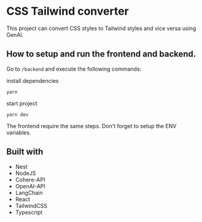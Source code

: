 # CSS Tailwind converter

This project can convert CSS styles to Tailwind styles and vice versa using GenAI.

## How to setup and run the frontend and backend.

Go to `/backend` and execute the following commands:

install dependencies

    yarn

start project

    yarn dev

The frontend require the same steps. Don't forget to setup the ENV variables.

## Built with

- Nest
- NodeJS
- Cohere-API
- OpenAI-API
- LangChain
- React
- TailwindCSS
- Typescript
